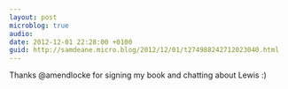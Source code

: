 ```yaml
---
layout: post
microblog: true
audio: 
date: 2012-12-01 22:28:00 +0100
guid: http://samdeane.micro.blog/2012/12/01/t274988242712023040.html
---
```

Thanks @amendlocke for signing my book and chatting about Lewis :)

